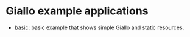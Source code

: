 Giallo example applications
===========================

 *  [basic](./basic):
    basic example that shows simple Giallo and static resources.
